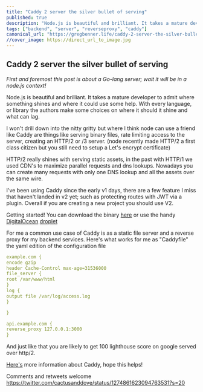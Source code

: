 ```yaml
---
title: "Caddy 2 server the silver bullet of serving"
published: true
description: "Node.js is beautiful and brilliant. It takes a mature developer to admit where something shines and where it could use some help. With every language, or library the authors make some choices on where it should it shine and what can lag."
tags: ["backend", "server", "reverseproxy", "caddy"]
canonical_url: "https://gregbenner.life/caddy-2-server-the-silver-bullet-of-serving/"
//cover_image: https://direct_url_to_image.jpg
---
```


## Caddy 2 server the silver bullet of serving

_First and foremost this post is about a Go-lang server; wait it will be in a node.js context!_

Node.js is beautiful and brilliant. It takes a mature developer to admit where something shines and where it could use some help. With every language, or library the authors make some choices on where it should it shine and what can lag.

I won't drill down into the nitty gritty but where I think node can use a friend like Caddy are things like serving binary files, rate limiting access to the server, creating an HTTP/2 or /3 server. (node recently made HTTP/2 a first class citizen but you still need to setup a Let's encrypt certificate)

HTTP/2 really shines with serving static assets, in the past with HTTP/1 we used CDN's to maximize parallel requests and dns lookups. Nowadays you can create many requests with only one DNS lookup and all the assets over the same wire.

I've been using Caddy since the early v1 days, there are a few feature I miss that haven't landed in v2 yet; such as protecting routes with JWT via a plugin. Overall if you are creating a new project you should use V2.

Getting started!
You can download the binary [here](https://caddyserver.com/docs/download) or use the handy [DigitalOcean](https://digitalocean.com) [droplet](https://marketplace.digitalocean.com/apps/caddy)

For me a common use case of Caddy is as a static file server and a reverse proxy for my backend services. Here's what works for me as "Caddyfile" the yaml edition of the configuration file

```yaml
example.com {
encode gzip
header Cache-Control max-age=31536000
file_server {
root /var/www/html
}
log {
output file /var/log/access.log
}

}

api.example.com {
reverse_proxy 127.0.0.1:3000
}
```

And just like that you are likely to get 100 lighthouse score on google served over http/2.

[Here's](https://caddyserver.com/v2) more information about Caddy, hope this helps!

Comments and retweets welcome https://twitter.com/cactusanddove/status/1274861623094763531?s=20
